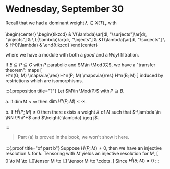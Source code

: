 # Wednesday, September 30

Recall that we had a dominant weight $\lambda \in X(T)_+$ with

\begin{center}
\begin{tikzcd}
& V(\lambda)\ar[dl, "\surjects"]\ar[dr, "\injects"] & \\
L(\lambda)\ar[dr, "\injects"] & &T(\lambda)\ar[dl, "\surjects"] \\
& H^0(\lambda) &
\end{tikzcd}
\end{center}

where we have a module with both a *good* and a *Weyl* filtration.

If $B\subseteq P \subseteq G$ with $P$ parabolic and $M\in \Mod(G)$, we have a "transfer theorem": maps
\[  
H^n(G; M) \mapsvia{\res} H^n(P; M) \mapsvia{\res} H^n(B; M)
\]
induced by restrictions which are isomorphisms.

:::{.proposition title="?"}
Let $M\in \Mod(P)$ with $P\supseteq B$.

a. If $\dim M < \infty$ then $\dim H^n(P; M) < \infty$.

b. If $H^j(P; M) \neq 0$ then there exists a weight $\lambda$ of $M$ such that $-\lambda \in \NN \Phi^+$ and $\height(-\lambda) \geq j$. 

:::

> Part (a) is proved in the book, we won't show it here.

:::{.proof title="of part b"}
Suppose $H^j(P; M) \neq 0$, then we have an injective resolution $I_*$ for $k$.
Tensoring with $M$ yields an injective resolution for $M$,
\[  
0 \to M \to I_0\tensor M \to I_1 \tensor M \to \cdots
.\]
Since $H^j(B; M) \neq 0$
:::


